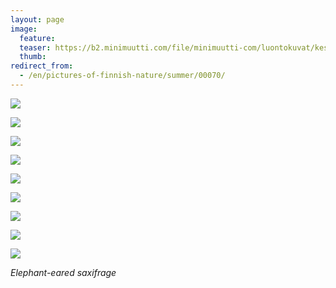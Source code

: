 ```yaml
---
layout: page
image:
  feature:
  teaser: https://b2.minimuutti.com/file/minimuutti-com/luontokuvat/kes%C3%A4/3/DS19512-245px.jpg
  thumb:
redirect_from:
  - /en/pictures-of-finnish-nature/summer/00070/
---
```


![](https://b2.minimuutti.com/file/minimuutti-com/luontokuvat/kes%C3%A4/3/DS18714-800px.jpg)

![](https://b2.minimuutti.com/file/minimuutti-com/luontokuvat/kes%C3%A4/3/DS19472-800px.jpg)

![](https://b2.minimuutti.com/file/minimuutti-com/luontokuvat/kes%C3%A4/3/DS19071-800px.jpg)

![](https://b2.minimuutti.com/file/minimuutti-com/luontokuvat/kes%C3%A4/3/DS19083-800px.jpg)

![](https://b2.minimuutti.com/file/minimuutti-com/luontokuvat/kes%C3%A4/3/DS19090-800px.jpg)

![](https://b2.minimuutti.com/file/minimuutti-com/luontokuvat/kes%C3%A4/3/DS19093-800px.jpg)

![](https://b2.minimuutti.com/file/minimuutti-com/luontokuvat/kes%C3%A4/3/DS19489-800px.jpg)

![](https://b2.minimuutti.com/file/minimuutti-com/luontokuvat/kes%C3%A4/3/DS19511-800px.jpg)

![](https://b2.minimuutti.com/file/minimuutti-com/luontokuvat/kes%C3%A4/3/DS19512-800px.jpg)

*Elephant-eared saxifrage*
